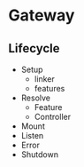 # Gateway

## Lifecycle

- Setup
  - linker
  - features
- Resolve
  - Feature
  - Controller
- Mount
- Listen
- Error
- Shutdown
